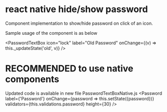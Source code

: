 # react native hide/show password

Component implementation to show/hide password on click of an icon.

Sample usage of the component is as below

<PasswordTextBox icon="lock" label="Old Password" onChange={(v) => this._updateState('old', v)} />

# RECOMMENDED to use native components
Updated code is available in new file PasswordTextBoxNative.js
     <Password
            label={'Password'}
            onChange={password => this.setState({password})}
            validators={this.validations.password}
            height={30}
          />
